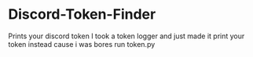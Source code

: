 # Discord-Token-Finder
Prints your discord token
I took a token logger and just made it print your token instead cause i was bores
run token.py

